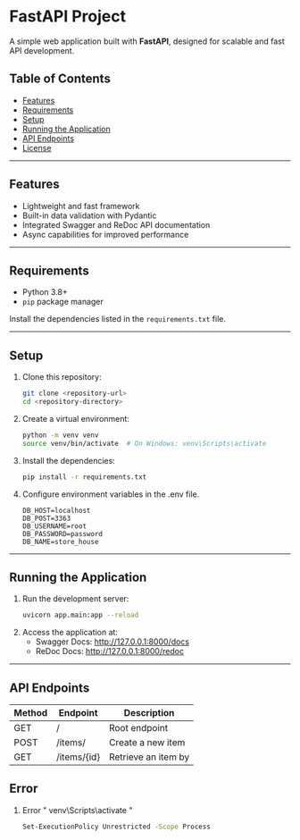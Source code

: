 # FastAPI Project

A simple web application built with **FastAPI**, designed for scalable and fast API development.

## Table of Contents

- [Features](#features)
- [Requirements](#requirements)
- [Setup](#setup)
- [Running the Application](#running-the-application)
- [API Endpoints](#api-endpoints)
- [License](#license)

---

## Features

- Lightweight and fast framework
- Built-in data validation with Pydantic
- Integrated Swagger and ReDoc API documentation
- Async capabilities for improved performance

---

## Requirements

- Python 3.8+
- `pip` package manager

Install the dependencies listed in the `requirements.txt` file.

---

## Setup

1. Clone this repository:
   ```bash
   git clone <repository-url>
   cd <repository-directory>

2. Create a virtual environment:
    ```bash
    python -m venv venv
    source venv/bin/activate  # On Windows: venv\Scripts\activate

3. Install the dependencies:
    ```bash
    pip install -r requirements.txt

4. Configure environment variables in the .env file.
    ```.env
    DB_HOST=localhost
    DB_POST=3363
    DB_USERNAME=root
    DB_PASSWORD=password
    DB_NAME=store_house

---

## Running the Application

1. Run the development server:
    ```bash
    uvicorn app.main:app --reload

2. Access the application at:
    - Swagger Docs: http://127.0.0.1:8000/docs
    - ReDoc Docs: http://127.0.0.1:8000/redoc

---

## API Endpoints

| Method | Endpoint | Description |
|---|---|---|
| GET | / | Root endpoint |
| POST | /items/ | Create a new item |
| GET | /items/{id} | Retrieve an item by |


## Error

1. Error " venv\Scripts\activate "
    ```bash
    Set-ExecutionPolicy Unrestricted -Scope Process